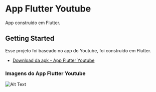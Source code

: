 # App Flutter Youtube

App construído em Flutter.

## Getting Started

Esse projeto foi baseado no app do Youtube, foi construído em Flutter.

- [Download da apk - App Flutter Youtube](https://drive.google.com/file/d/1agSh419lbh3LyFINScm9MmU9aW1736ur/view?usp=sharing)


### Imagens do App Flutter Youtube

![Alt Text]()
